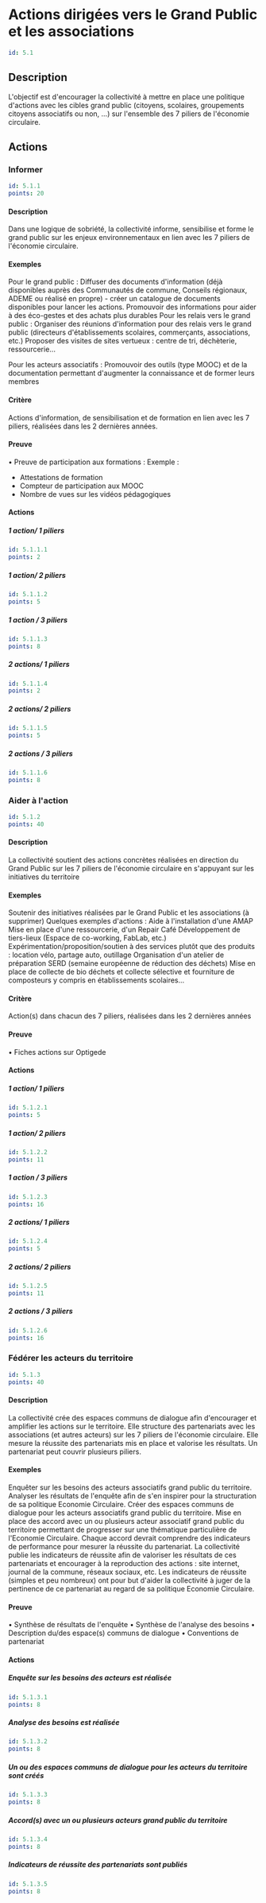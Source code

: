 # Actions dirigées vers le Grand Public et les associations
```yaml
id: 5.1
```
## Description
L'objectif est d'encourager la collectivité à mettre en place une politique d'actions avec les cibles grand public (citoyens, scolaires, groupements citoyens associatifs ou non, ...) sur l'ensemble des 7 piliers de l'économie circulaire.

## Actions
### Informer
```yaml
id: 5.1.1
points: 20
```
#### Description
Dans une logique de sobriété, la collectivité informe, sensibilise et forme le grand public sur les enjeux environnementaux en lien avec les 7 piliers de l'économie circulaire.

#### Exemples
Pour le grand public :
Diffuser des documents d'information (déjà disponibles auprès des Communautés de commune, Conseils régionaux, ADEME ou réalisé en propre) - créer un catalogue de documents disponibles pour lancer les actions. 
Promouvoir des informations pour aider à des éco-gestes et des achats plus durables
Pour les relais vers le grand public :
Organiser des réunions d'information pour des relais vers le grand public (directeurs d'établissements scolaires, commerçants, associations, etc.)
Proposer des visites de sites vertueux : centre de tri, déchèterie, ressourcerie...

Pour les acteurs associatifs :
Promouvoir des outils (type MOOC) et de la documentation permettant d'augmenter la connaissance et de former leurs membres

#### Critère
Actions d'information, de sensibilisation et de formation en lien avec les 7 piliers, réalisées dans les 2 dernières années.

#### Preuve
• Preuve de participation aux formations :
Exemple :
- Attestations de formation
- Compteur de participation aux MOOC
- Nombre de vues sur les vidéos pédagogiques

#### Actions
##### 1 action/ 1 piliers
```yaml
id: 5.1.1.1
points: 2
```

##### 1 action/ 2 piliers
```yaml
id: 5.1.1.2
points: 5
```

##### 1 action / 3 piliers
```yaml
id: 5.1.1.3
points: 8
```

##### 2 actions/ 1 piliers
```yaml
id: 5.1.1.4
points: 2
```

##### 2 actions/ 2 piliers
```yaml
id: 5.1.1.5
points: 5
```

##### 2 actions / 3 piliers
```yaml
id: 5.1.1.6
points: 8
```


### Aider à l'action
```yaml
id: 5.1.2
points: 40
```
#### Description
La collectivité soutient des actions concrètes réalisées en direction du Grand Public sur les 7 piliers de l'économie circulaire en s'appuyant sur les initiatives du territoire

#### Exemples
Soutenir des initiatives réalisées par le Grand Public et les associations (à supprimer)
Quelques exemples d'actions :
Aide à l'installation d'une AMAP
Mise en place d'une ressourcerie, d'un Repair Café
Développement de tiers-lieux (Espace de co-working, FabLab, etc.)
Expérimentation/proposition/soutien à des services plutôt que des produits : location vélo, partage auto, outillage
Organisation d'un atelier de préparation SERD (semaine européenne de réduction des déchets)
Mise en place de collecte de bio déchets et collecte sélective et fourniture de composteurs y compris en établissements scolaires...

#### Critère
Action(s) dans chacun des 7 piliers, réalisées dans les 2 dernières années

#### Preuve
• Fiches actions sur Optigede

#### Actions
##### 1 action/ 1 piliers
```yaml
id: 5.1.2.1
points: 5
```

##### 1 action/ 2 piliers
```yaml
id: 5.1.2.2
points: 11
```

##### 1 action / 3 piliers
```yaml
id: 5.1.2.3
points: 16
```

##### 2 actions/ 1 piliers
```yaml
id: 5.1.2.4
points: 5
```

##### 2 actions/ 2 piliers
```yaml
id: 5.1.2.5
points: 11
```

##### 2 actions / 3 piliers
```yaml
id: 5.1.2.6
points: 16
```


### Fédérer les acteurs du territoire
```yaml
id: 5.1.3
points: 40
```
#### Description
La collectivité crée des espaces communs de dialogue afin d'encourager et amplifier les actions sur le territoire. Elle structure des partenariats avec les associations (et autres acteurs) sur les 7 piliers de l'économie circulaire. Elle mesure la réussite des partenariats mis en place et valorise les résultats.
Un partenariat peut couvrir plusieurs piliers.

#### Exemples
Enquêter sur les besoins des acteurs associatifs grand public du territoire. 
Analyser les résultats de l'enquête afin de s'en inspirer pour la structuration de sa politique Economie Circulaire.
Créer des espaces communs de dialogue pour les acteurs associatifs grand public du territoire.
Mise en place des accord avec un ou plusieurs acteur associatif grand public du territoire permettant de progresser sur une thématique particulière de l'Economie Circulaire. Chaque accord devrait comprendre des indicateurs de performance pour mesurer la réussite du partenariat.
La collectivité publie les indicateurs de réussite afin de valoriser les résultats de ces partenariats et encourager à la reproduction des actions : site internet, journal de la commune, réseaux sociaux, etc. 
Les indicateurs de réussite (simples et peu nombreux) ont pour but d'aider la collectivité à juger de la pertinence de ce partenariat au regard de sa politique Economie Circulaire.

#### Preuve
• Synthèse de résultats de l'enquête
• Synthèse de l'analyse des besoins
• Description du/des espace(s) communs de dialogue
• Conventions de partenariat

#### Actions
##### Enquête sur les besoins des acteurs est réalisée
```yaml
id: 5.1.3.1
points: 8
```

##### Analyse des besoins est réalisée
```yaml
id: 5.1.3.2
points: 8
```

##### Un ou des espaces communs de dialogue pour les acteurs du territoire sont créés
```yaml
id: 5.1.3.3
points: 8
```

##### Accord(s) avec un ou plusieurs acteurs grand public du territoire
```yaml
id: 5.1.3.4
points: 8
```

##### Indicateurs de réussite des partenariats sont publiés
```yaml
id: 5.1.3.5
points: 8
```


